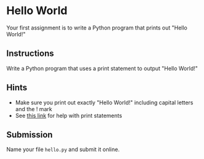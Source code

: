 # Hello World
Your first assignment is to write a Python program that prints out "Hello World!"

## Instructions
Write a Python program that uses a print statement to output "Hello World!"

## Hints
* Make sure you print out exactly "Hello World!" including capital letters and the ! mark
* See [this link](https://www.w3schools.com/python/ref_func_print.asp) for help with print statements

## Submission
Name your file `hello.py` and submit it online.
